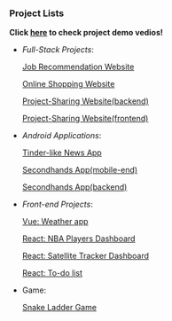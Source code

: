 ### Project Lists
<strong> Click <a href="https://rb.gy/rwm2gt">here</a> to check project demo vedios!</strong>

* _Full-Stack Projects_:

    <a href="https://github.com/liulian1004/Job-Recommendation-Full-Stack-service">Job Recommendation Website</a>

    <a href="https://github.com/liulian1004/spring-mvc-project">Online Shopping Website</a>
    
    <a href="https://github.com/liulian1004/spring-boot-project">Project-Sharing Website(backend)</a>
    
    <a href="https://github.com/liulian1004/project-outsoursing-website-frontend-part">Project-Sharing Website(frontend)</a>

* _Android Applications_:
    
    <a href="https://github.com/liulian1004/News-Android-App">Tinder-like News App</a>
    
    <a href="https://github.com/liulian1004/Second-hands-Android-App-Frontend">Secondhands App(mobile-end)</a>
    
    <a href="https://github.com/liulian1004/Secondhands-app-backend-part">Secondhands App(backend)</a>
    
* _Front-end Projects_:

    <a href="https://github.com/liulian1004/Vue_Framework">Vue: Weather app</a>
    
    <a href="https://github.com/liulian1004/NBA-dashboard">React: NBA Players Dashboard</a>
    
    <a href="https://github.com/liulian1004/STARLINK">React: Satellite Tracker Dashboard</a>
    
    <a href="https://github.com/liulian1004/React-Demo">React: To-do list</a>

* Game:
    
    <a href="https://github.com/liulian1004/snake_ladder">Snake Ladder Game</a>
    
